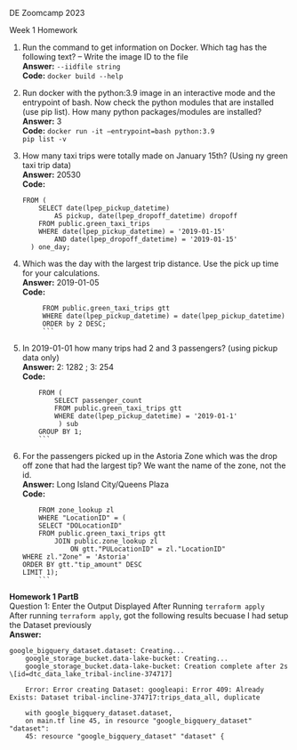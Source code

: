 DE Zoomcamp 2023 

Week 1 Homework

1.	Run the command to get information on Docker.  Which tag has the following text? – Write the image ID to the file  
	**Answer:** `--iidfile string`  
	**Code:** `docker build --help`

2.	Run docker with the python:3.9 image in an interactive mode and the entrypoint of bash.  Now check the python modules that are installed (use pip list).  How 		many python packages/modules are installed?  
	**Answer:** 3  
	**Code:** `docker run -it –entrypoint=bash python:3.9`  
	`pip list -v`
3.	How many taxi trips were totally made on January 15th? (Using ny green taxi trip data)  
	**Answer:** 20530  
	**Code:**  
	```SELECT count(*)  
	FROM (
		SELECT date(lpep_pickup_datetime) 
			AS pickup, date(lpep_dropoff_datetime) dropoff
		FROM public.green_taxi_trips
		WHERE date(lpep_pickup_datetime) = '2019-01-15' 
			AND date(lpep_dropoff_datetime) = '2019-01-15'
	  ) one_day;
	  ```  
4.	Which was the day with the largest trip distance. Use the pick up time for your calculations.  
	**Answer:** 2019-01-05  
	**Code:**  
	```SELECT date(lpep_pickup_datetime), trip_distance
	     FROM public.green_taxi_trips gtt 
	     WHERE date(lpep_pickup_datetime) = date(lpep_pickup_datetime)
	     ORDER by 2 DESC;
	     ```  
5.	In 2019-01-01 how many trips had 2 and 3 passengers? (using pickup data only)  
	**Answer:** 2: 1282 ; 3: 254  
	**Code:**  
	```SELECT passenger_count, count(passenger_count) num
		FROM (
			SELECT passenger_count
			FROM public.green_taxi_trips gtt 
			WHERE date(lpep_pickup_datetime) = '2019-01-1' 
			 ) sub
		GROUP BY 1;
		```  
6.	For the passengers picked up in the Astoria Zone which was the drop off zone that had the largest tip?  We want the name of the zone, not the id.  
	**Answer:** Long Island City/Queens Plaza  
	**Code:**   
	```SELECT "Zone" 
		FROM zone_lookup zl
		WHERE "LocationID" = (
		SELECT "DOLocationID"
		FROM public.green_taxi_trips gtt 
			JOIN public.zone_lookup zl 
				ON gtt."PULocationID" = zl."LocationID"
	WHERE zl."Zone" = 'Astoria'
	ORDER BY gtt."tip_amount" DESC 
	LIMIT 1);
		```  
**Homework 1 PartB**  
    Question 1: Enter the Output Displayed After Running `terraform apply`  
       After running `terraform apply`, got the following results becuase I had setup the Dataset previously  
        **Answer:**  
	
	google_bigquery_dataset.dataset: Creating...  
        google_storage_bucket.data-lake-bucket: Creating...  
        google_storage_bucket.data-lake-bucket: Creation complete after 2s \[id=dtc_data_lake_tribal-incline-374717]   
	
        Error: Error creating Dataset: googleapi: Error 409: Already Exists: Dataset tribal-incline-374717:trips_data_all, duplicate  
        
        with google_bigquery_dataset.dataset,  
        on main.tf line 45, in resource "google_bigquery_dataset" "dataset":  
        45: resource "google_bigquery_dataset" "dataset" {  
	 

